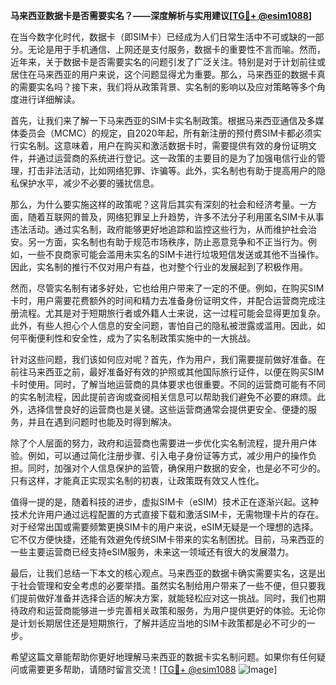 **马来西亚数据卡是否需要实名？——深度解析与实用建议[[TG💪+ @esim1088](https://t.me/s/esim1088)]**

在当今数字化时代，数据卡（即SIM卡）已经成为人们日常生活中不可或缺的一部分。无论是用于手机通信、上网还是支付服务，数据卡的重要性不言而喻。然而，近年来，关于数据卡是否需要实名的问题引发了广泛关注。特别是对于计划前往或居住在马来西亚的用户来说，这个问题显得尤为重要。那么，马来西亚的数据卡真的需要实名吗？接下来，我们将从政策背景、实名制的影响以及应对策略等多个角度进行详细解读。

首先，让我们来了解一下马来西亚的SIM卡实名制政策。根据马来西亚通信及多媒体委员会（MCMC）的规定，自2020年起，所有新注册的预付费SIM卡都必须实行实名制。这意味着，用户在购买和激活数据卡时，需要提供有效的身份证明文件，并通过运营商的系统进行登记。这一政策的主要目的是为了加强电信行业的管理，打击非法活动，比如网络犯罪、诈骗等。此外，实名制也有助于提高用户的隐私保护水平，减少不必要的骚扰信息。

那么，为什么要实施这样的政策呢？这背后其实有深刻的社会和经济考量。一方面，随着互联网的普及，网络犯罪呈上升趋势，许多不法分子利用匿名SIM卡从事违法活动。通过实名制，政府能够更好地追踪和监控这些行为，从而维护社会治安。另一方面，实名制也有助于规范市场秩序，防止恶意竞争和不正当行为。例如，一些不良商家可能会滥用未实名的SIM卡进行垃圾短信发送或其他不当操作。因此，实名制的推行不仅对用户有益，也对整个行业的发展起到了积极作用。

然而，尽管实名制有诸多好处，它也给用户带来了一定的不便。例如，在购买SIM卡时，用户需要花费额外的时间和精力去准备身份证明文件，并配合运营商完成注册流程。尤其是对于短期旅行者或外籍人士来说，这一过程可能会显得更加复杂。此外，有些人担心个人信息的安全问题，害怕自己的隐私被泄露或滥用。因此，如何平衡便利性和安全性，成为了实名制政策实施中的一大挑战。

针对这些问题，我们该如何应对呢？首先，作为用户，我们需要提前做好准备。在前往马来西亚之前，最好准备好有效的护照或其他国际旅行证件，以便在购买SIM卡时使用。同时，了解当地运营商的具体要求也很重要。不同的运营商可能有不同的实名制流程，因此提前咨询或查阅相关信息可以帮助我们避免不必要的麻烦。此外，选择信誉良好的运营商也是关键。这些运营商通常会提供更安全、便捷的服务，并且在遇到问题时也能及时得到解决。

除了个人层面的努力，政府和运营商也需要进一步优化实名制流程，提升用户体验。例如，可以通过简化注册步骤、引入电子身份证等方式，减少用户的操作负担。同时，加强对个人信息保护的监管，确保用户数据的安全，也是必不可少的。只有这样，才能真正实现实名制的初衷，让政策既有效又人性化。

值得一提的是，随着科技的进步，虚拟SIM卡（eSIM）技术正在逐渐兴起。这种技术允许用户通过远程配置的方式直接下载和激活SIM卡，无需物理卡片的存在。对于经常出国或需要频繁更换SIM卡的用户来说，eSIM无疑是一个理想的选择。它不仅方便快捷，还能有效避免传统SIM卡带来的实名制困扰。目前，马来西亚的一些主要运营商已经支持eSIM服务，未来这一领域还有很大的发展潜力。

最后，让我们总结一下本文的核心观点。马来西亚的数据卡确实需要实名，这是出于社会管理和安全考虑的必要举措。虽然实名制给用户带来了一些不便，但只要我们提前做好准备并选择合适的解决方案，就能轻松应对这一挑战。同时，我们也期待政府和运营商能够进一步完善相关政策和服务，为用户提供更好的体验。无论你是计划长期居住还是短期旅行，了解并适应当地的SIM卡政策都是必不可少的一步。

希望这篇文章能帮助你更好地理解马来西亚的数据卡实名制问题。如果你有任何疑问或需要更多帮助，请随时留言交流！[[TG💪+ @esim1088](https://t.me/s/esim1088) ![Image](https://i.postimg.cc/4NQfJmqS/Snipaste-2025-05-13-00-14-12.png)]